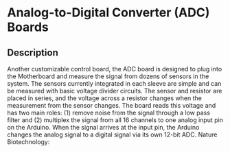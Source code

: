 # Analog-to-Digital Converter (ADC) Boards

## Description

Another customizable control board, the ADC board is designed to plug into the Motherboard and measure the signal from dozens of sensors in the system. The sensors currently integrated in each sleeve are simple and can be measured with basic voltage divider circuits. The sensor and resistor are placed in series, and the voltage across a resistor changes when the measurement from the sensor changes. The board reads this voltage and has two main roles: (1) remove noise from the signal through a low pass filter and (2) multiplex the signal from all 16 channels to one analog input pin on the Arduino. When the signal arrives at the input pin, the Arduino changes the analog signal to a digital signal via its own 12-bit ADC. Nature Biotechnology:
